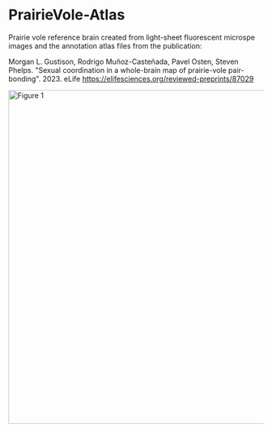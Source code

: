 # PrairieVole-Atlas

Prairie vole reference brain created from light-sheet fluorescent microspe images and the annotation atlas files from the publication:

Morgan L. Gustison, Rodrigo Muñoz-Casteñada, Pavel Osten, Steven Phelps. "Sexual coordination in a whole-brain map of prairie-vole pair-bonding". 2023. eLife
https://elifesciences.org/reviewed-preprints/87029



<img width="660" alt="Figure 1" src="https://github.com/rodrigomc84/PrairieVole-Atlas/assets/18578474/0611e681-d3ec-4325-9d0b-13b0030394b5">
